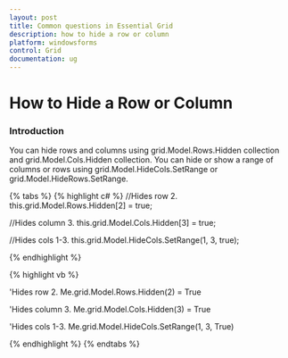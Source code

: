 ```yaml
---
layout: post
title: Common questions in Essential Grid
description: how to hide a row or column
platform: windowsforms
control: Grid
documentation: ug
---
```


# How to Hide a Row or Column

### Introduction

You can hide rows and columns using grid.Model.Rows.Hidden collection and grid.Model.Cols.Hidden collection. You can hide or show a range of columns or rows using grid.Model.HideCols.SetRange or grid.Model.HideRows.SetRange.

{% tabs %}
{% highlight c# %}
//Hides row 2.
this.grid.Model.Rows.Hidden[2] = true; 

//Hides column 3.
this.grid.Model.Cols.Hidden[3] = true; 

//Hides cols 1-3.
this.grid.Model.HideCols.SetRange(1, 3, true); 

{% endhighlight %}

{% highlight vb %}

'Hides row 2. 
Me.grid.Model.Rows.Hidden(2) = True 

'Hides column 3.
Me.grid.Model.Cols.Hidden(3) = True 

'Hides cols 1-3.
Me.grid.Model.HideCols.SetRange(1, 3, True) 

{% endhighlight %}
{% endtabs %}
